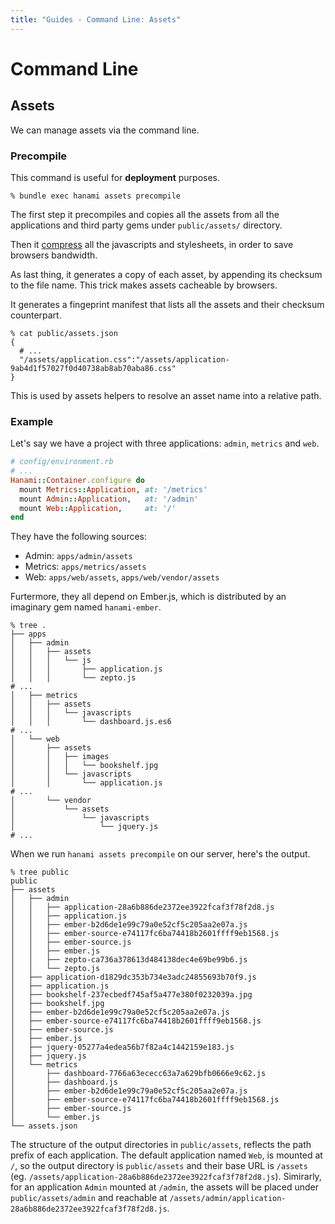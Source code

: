 ```yaml
---
title: "Guides - Command Line: Assets"
---
```


# Command Line

## Assets

We can manage assets via the command line.

### Precompile

This command is useful for **deployment** purposes.

```shell
% bundle exec hanami assets precompile
```

The first step it precompiles and copies all the assets from all the applications and third party gems under `public/assets/` directory.

Then it [compress](/guides/head/assets/compressors) all the javascripts and stylesheets, in order to save browsers bandwidth.

As last thing, it generates a copy of each asset, by appending its checksum to the file name.
This trick makes assets cacheable by browsers.

It generates a fingeprint manifest that lists all the assets and their checksum counterpart.

```shell
% cat public/assets.json
{
  # ...
  "/assets/application.css":"/assets/application-9ab4d1f57027f0d40738ab8ab70aba86.css"
}
```

This is used by assets helpers to resolve an asset name into a relative path.

### Example

Let's say we have a project with three applications: `admin`, `metrics` and `web`.

```ruby
# config/environment.rb
# ...
Hanami::Container.configure do
  mount Metrics::Application, at: '/metrics'
  mount Admin::Application,   at: '/admin'
  mount Web::Application,     at: '/'
end
```

They have the following sources:

  * Admin: `apps/admin/assets`
  * Metrics: `apps/metrics/assets`
  * Web: `apps/web/assets`, `apps/web/vendor/assets`

Furtermore, they all depend on Ember.js, which is distributed by an imaginary gem named `hanami-ember`.

```shell
% tree .
├── apps
│   ├── admin
│   │   ├── assets
│   │   │   └── js
│   │   │       ├── application.js
│   │   │       └── zepto.js
# ...
│   ├── metrics
│   │   ├── assets
│   │   │   └── javascripts
│   │   │       └── dashboard.js.es6
# ...
│   └── web
│       ├── assets
│       │   ├── images
│       │   │   └── bookshelf.jpg
│       │   └── javascripts
│       │       └── application.js
# ...
│       └── vendor
│           └── assets
│               └── javascripts
│                   └── jquery.js
# ...
```

When we run `hanami assets precompile` on our server, here's the output.

```shell
% tree public
public
├── assets
│   ├── admin
│   │   ├── application-28a6b886de2372ee3922fcaf3f78f2d8.js
│   │   ├── application.js
│   │   ├── ember-b2d6de1e99c79a0e52cf5c205aa2e07a.js
│   │   ├── ember-source-e74117fc6ba74418b2601ffff9eb1568.js
│   │   ├── ember-source.js
│   │   ├── ember.js
│   │   ├── zepto-ca736a378613d484138dec4e69be99b6.js
│   │   └── zepto.js
│   ├── application-d1829dc353b734e3adc24855693b70f9.js
│   ├── application.js
│   ├── bookshelf-237ecbedf745af5a477e380f0232039a.jpg
│   ├── bookshelf.jpg
│   ├── ember-b2d6de1e99c79a0e52cf5c205aa2e07a.js
│   ├── ember-source-e74117fc6ba74418b2601ffff9eb1568.js
│   ├── ember-source.js
│   ├── ember.js
│   ├── jquery-05277a4edea56b7f82a4c1442159e183.js
│   ├── jquery.js
│   └── metrics
│       ├── dashboard-7766a63ececc63a7a629bfb0666e9c62.js
│       ├── dashboard.js
│       ├── ember-b2d6de1e99c79a0e52cf5c205aa2e07a.js
│       ├── ember-source-e74117fc6ba74418b2601ffff9eb1568.js
│       ├── ember-source.js
│       └── ember.js
└── assets.json
```

<p class="convention">
  The structure of the output directories in <code>public/assets</code>, reflects the path prefix of each application. The default application named <code>Web</code>, is mounted at <code>/</code>, so the output directory is <code>public/assets</code> and their base URL is <code>/assets</code> (eg. <code>/assets/application-28a6b886de2372ee3922fcaf3f78f2d8.js</code>).
  Simirarly, for an application <code>Admin</code> mounted at <code>/admin</code>, the assets will be placed under <code>public/assets/admin</code> and reachable at <code>/assets/admin/application-28a6b886de2372ee3922fcaf3f78f2d8.js</code>.
</p>

